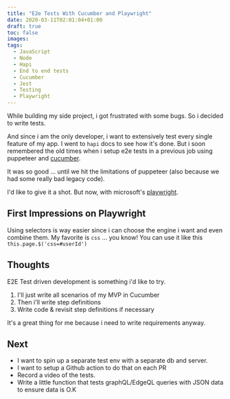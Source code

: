 ```yaml
---
title: "E2e Tests With Cucumber and Playwright"
date: 2020-03-11T02:01:04+01:00
draft: true
toc: false
images:
tags: 
  - JavaScript
  - Node
  - Hapi
  - End to end tests
  - Cucumber
  - Jest
  - Testing
  - Playwright
---
```


While building my side project, i got frustrated with some bugs.
So i decided to write tests.

And since i am the only developer, i want to extensively test every single feature of my app.
I went to `hapi` docs to see how it's done. But i soon remembered the old times when i
setup e2e tests in a previous job using puppeteer and [cucumber](https://cucumber.io/).

It was so good ... until we hit the limitations of puppeteer (also because we had some really bad legacy code).

I'd like to give it a shot. But now, with microsoft's [playwright](https://github.com/microsoft/playwright).

## First Impressions on Playwright

Using selectors is way easier since i can choose the engine i want and even combine them.
My favorite is `css` ... you know! You can use it like this `this.page.$('css=#userId')` 

## Thoughts
E2E Test driven development is something i'd like to try.

1. I'll just write all scenarios of my MVP in Cucumber
2. Then i'll write step definitions
3. Write code & revisit step definitions if necessary

It's a great thing for me because i need to write requirements anyway.


## Next

- I want to spin up a separate test env with a separate db and server.
- I want to setup a Github action to do that on each PR
- Record a video of the tests.
- Write a little function that tests graphQL/EdgeQL queries with JSON data
to ensure data is O.K
